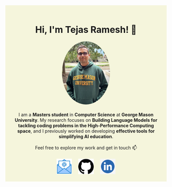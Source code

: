 <div style="text-align: center; background-color: beige; padding: 20px; max-width: 800px; margin: 0 auto;">

  <h1 style="text-align: center;">Hi, I'm Tejas Ramesh! 👋</h1>

  <img src="./img/Tejas Ramesh.jpg" width="150" style="border-radius: 50%; margin-bottom: 20px;">

  <div style="text-align: center; max-width: 600px; margin-bottom: 20px;">
    I am a <strong>Masters student</strong> in <strong>Computer Science</strong> at <strong>George Mason University</strong>.
    My research focuses on <strong>Building Language Models for tackling coding problems in the High-Performance Computing space</strong>,
    and I previously worked on developing <strong>effective tools for simplifying AI education</strong>.
    <br><br>
    Feel free to explore my work and get in touch 📫
  </div>

  <div style="display: flex; justify-content: center; gap: 20px;">
    <a href="mailto:tramesh2@gmu.edu"><img src="./img/EM.png" width="48" height="48" /></a>
    <a href="https://github.com/tejas3070"><img src="./img/GH.png" width="48" height="48" /></a>
    <a href="https://linkedin.com/in/tejas-ramesh-976203190"><img src="./img/LI.jpeg" width="48" height="48" /></a>
  </div>

</div>
